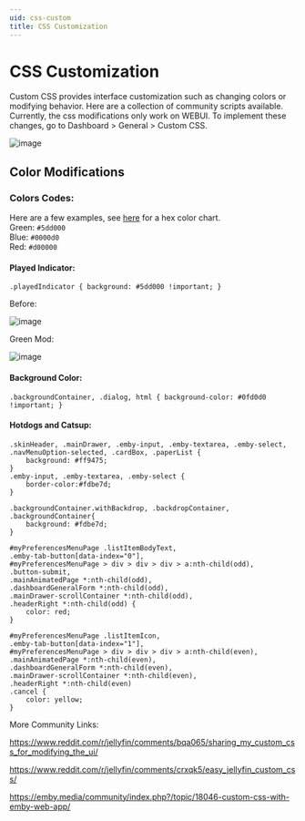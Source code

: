 ```yaml
---
uid: css-custom
title: CSS Customization
---
```


# CSS Customization

Custom CSS provides interface customization such as changing colors or modifying behavior. Here are a collection of community scripts available. Currently, the css modifications only work on WEBUI. To implement these changes, go to Dashboard > General > Custom CSS.

![image](https://user-images.githubusercontent.com/20715731/73392971-d1cc7d80-42a8-11ea-8552-3d311655ea37.png)

## Color Modifications

### Colors Codes:

Here are a few examples, see [here](https://htmlcolorcodes.com/color-picker/) for a hex color chart.<br>
Green: `#5dd000`<br>
Blue: `#0000d0`<br>
Red: `#d00000`<br>

#### Played Indicator: 

`.playedIndicator { background: #5dd000 !important; }`

Before:

![image](https://user-images.githubusercontent.com/20715731/73392328-97aeac00-42a7-11ea-817f-7234b8a78783.png)

Green Mod:

![image](https://user-images.githubusercontent.com/20715731/73392302-86659f80-42a7-11ea-9a9a-222cbbe466c6.png)

#### Background Color:

`.backgroundContainer, .dialog, html { background-color: #0fd0d0 !important; }`

#### Hotdogs and Catsup:

```
.skinHeader, .mainDrawer, .emby-input, .emby-textarea, .emby-select, .navMenuOption-selected, .cardBox, .paperList {
	background: #ff9475;
}
.emby-input, .emby-textarea, .emby-select {
	border-color:#fdbe7d;
}

.backgroundContainer.withBackdrop, .backdropContainer, .backgroundContainer{
	background: #fdbe7d;
}

#myPreferencesMenuPage .listItemBodyText,
.emby-tab-button[data-index="0"],
#myPreferencesMenuPage > div > div > div > a:nth-child(odd),
.button-submit,
.mainAnimatedPage *:nth-child(odd),
.dashboardGeneralForm *:nth-child(odd),
.mainDrawer-scrollContainer *:nth-child(odd),
.headerRight *:nth-child(odd) {
	color: red;
}

#myPreferencesMenuPage .listItemIcon,
.emby-tab-button[data-index="1"],
#myPreferencesMenuPage > div > div > div > a:nth-child(even),
.mainAnimatedPage *:nth-child(even),
.dashboardGeneralForm *:nth-child(even),
.mainDrawer-scrollContainer *:nth-child(even),
.headerRight *:nth-child(even)
.cancel {
	color: yellow;
}
```


More Community Links:

https://www.reddit.com/r/jellyfin/comments/bqa065/sharing_my_custom_css_for_modifying_the_ui/

https://www.reddit.com/r/jellyfin/comments/crxqk5/easy_jellyfin_custom_css/

https://emby.media/community/index.php?/topic/18046-custom-css-with-emby-web-app/
